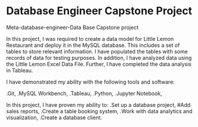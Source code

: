 # Database Engineer Capstone Project

Meta-database-engineer-Data Base Capstone project

In this project, I was required to create a data model for Little Lemon Restaurant and deploy it in the MySQL database. This includes a set of tables to store relevant information. I have populated the tables with some records of data for testing purposes. In addition, I have analyzed data using the Little Lemon Excel Data File. Further, I have completed the data analysis in Tableau.

I have demonstrated my ability with the following tools and software:

.Git,
.MySQL Workbench,
.Tableau,
.Python,
.Jupyter Notebook,


In this project, I have proven my ability to:
.Set up a database project,
#Add sales reports,
.Create a table booking system,
.Work with data analytics and visualization,
.Create a database client.

  
